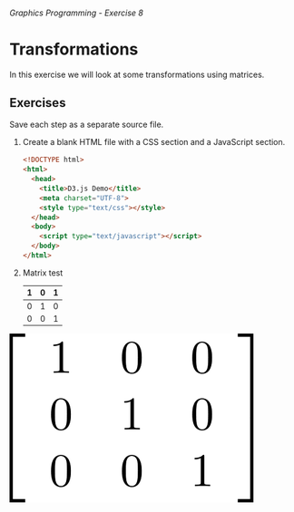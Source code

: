 ###### Graphics Programming - Exercise 8
# Transformations
In this exercise we will look at some transformations using matrices.

## Exercises
Save each step as a separate source file.

1. Create a blank HTML file with a CSS section and a JavaScript section.

    ```html
    <!DOCTYPE html>
    <html>
      <head>
        <title>D3.js Demo</title>
        <meta charset="UTF-8">
        <style type="text/css"></style>
      </head>
      <body>
        <script type="text/javascript"></script>
      </body>
    </html>
    ```

1. Matrix test

    1|0|1
    -|-|-
    0|1|0
    0|0|1


![alt text](img/identity.png "Identity Matrix")
